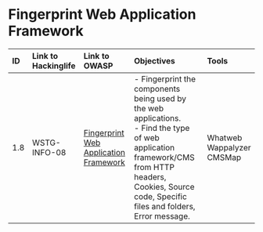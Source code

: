 
# Fingerprint Web Application Framework

|ID|Link to Hackinglife|Link to OWASP|Objectives|Tools|
|:---|:---|:---|:---|:---|
|1.8|WSTG-INFO-08|[Fingerprint Web Application Framework](https://owasp.org/www-project-web-security-testing-guide/latest/4-Web_Application_Security_Testing/01-Information_Gathering/08-Fingerprint_Web_Application_Framework)|- Fingerprint the components being used by the web applications.  <br>- Find the type of web application framework/CMS from HTTP headers, Cookies, Source code, Specific files and folders, Error message.|Whatweb  <br>Wappalyzer  <br>CMSMap|
